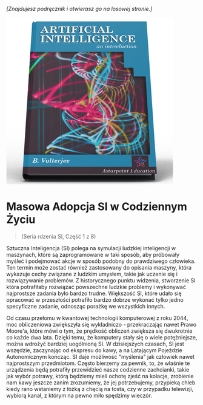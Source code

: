*[Znajdujesz podręcznik i otwierasz go na losowej stronie.]*

![Podręcznik SI](/resources/lore/textbookAI440.png)
# Masowa Adopcja SI w Codziennym Życiu
> (Seria rdzenia SI, Część 1 z 8)

Sztuczna Inteligencja (SI) polega na symulacji ludzkiej inteligencji w maszynach, które są zaprogramowane w taki sposób, aby próbowały myśleć i podejmować akcje w sposób podobny do prawdziwego człowieka. Ten termin może zostać również zastosowany do opisania maszyny, która wykazuje cechy związane z ludzkim umysłem, takie jak uczenie się i rozwiązywanie problemów. Z historycznego punktu widzenia, stworzenie SI która potrafiłaby rozwiązać powszechne ludzkie problemy i wykonywać najprostsze zadania było bardzo trudne. Większość SI, które udało się opracować w przeszłości potrafiło bardzo dobrze wykonać tylko jedno specyficzne zadanie, odnosząc porażkę we wszystkich innych. 

Od czasu przełomu w kwantowej technologii komputerowej z roku 2044, moc obliczeniowa zwiększyła się wykładniczo - przekraczając nawet Prawo Moore'a, które mówi o tym, że prędkość obliczeń zwiększa się dwukrotnie co każde dwa lata. Dzięki temu, że komputery stały się o wiele potężniejsze, można wdrożyć bardziej uogólnioną SI. W dzisiejszych czasach, SI jest wszędzie, zaczynając od ekspresu do kawy, a na Latającym Pojeździe Autonomicznym kończąc. SI daje możliwość "myślenia" jak człowiek nawet najprostszym przedmiotom. Często bierzemy za pewnik, to, że właśnie te urządzenia będą potrafiły przewidzieć nasze codzienne zachcianki, takie jak wybór potrawy, którą będziemy mieli ochotę zjeść na kolacje, zrobienie nam kawy jeszcze zanim zrozumiemy, że jej potrzebujemy, przypieką chleb kiedy rano wstaniemy z łóżką z chęcią na tosta, czy w przypadku telewizji, wybiorą kanał, z którym na pewno miło spędzimy wieczór.
